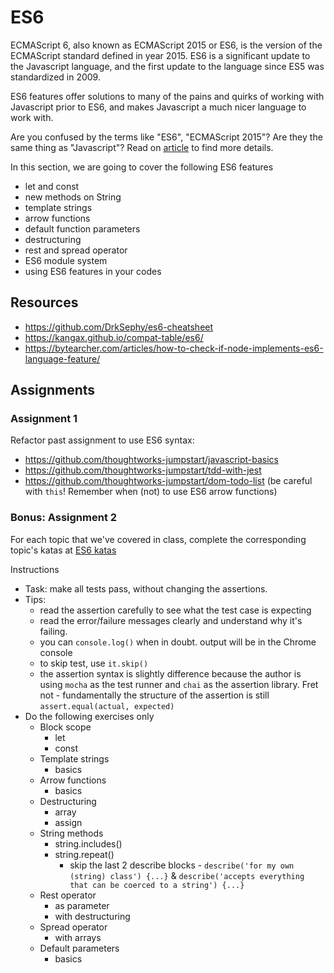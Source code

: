 # ES6

ECMAScript 6, also known as ECMAScript 2015 or ES6, is the version of the ECMAScript standard defined in year 2015. ES6 is a significant update to the Javascript language, and the first update to the language since ES5 was standardized in 2009.

ES6 features offer solutions to many of the pains and quirks of working with Javascript prior to ES6, and makes Javascript a much nicer language to work with.

Are you confused by the terms like "ES6", "ECMAScript 2015"? Are they the same thing as "Javascript"? Read on [article](https://medium.freecodecamp.org/whats-the-difference-between-javascript-and-ecmascript-cba48c73a2b5) to find more details.

In this section, we are going to cover the following ES6 features

- let and const
- new methods on String
- template strings
- arrow functions
- default function parameters
- destructuring
- rest and spread operator
- ES6 module system
- using ES6 features in your codes

## Resources

- https://github.com/DrkSephy/es6-cheatsheet
- https://kangax.github.io/compat-table/es6/
- https://bytearcher.com/articles/how-to-check-if-node-implements-es6-language-feature/

## Assignments

### Assignment 1

Refactor past assignment to use ES6 syntax:
  - https://github.com/thoughtworks-jumpstart/javascript-basics
  - https://github.com/thoughtworks-jumpstart/tdd-with-jest
  - https://github.com/thoughtworks-jumpstart/dom-todo-list (be careful with `this`! Remember when (not) to use ES6 arrow functions)

### Bonus: Assignment 2

For each topic that we've covered in class, complete the corresponding topic's katas at [ES6 katas](http://es6katas.org/)

Instructions
  - Task: make all tests pass, without changing the assertions.
  - Tips:
    - read the assertion carefully to see what the test case is expecting
    - read the error/failure messages clearly and understand why it's failing.
    - you can `console.log()` when in doubt. output will be in the Chrome console
    - to skip test, use `it.skip()`
    - the assertion syntax is slightly difference because the author is using `mocha` as the test runner and `chai` as the assertion library. Fret not - fundamentally the structure of the assertion is still `assert.equal(actual, expected)`
  - Do the following exercises only
    - Block scope
      - let
      - const
    - Template strings
      - basics
    - Arrow functions
      - basics
    - Destructuring
      - array
      - assign
    - String methods
      - string.includes()
      - string.repeat()
          - skip the last 2 describe blocks - `describe('for my own (string) class') {...}` & `describe('accepts everything that can be coerced to a string') {...}`
    - Rest operator
      - as parameter
      - with destructuring
    - Spread operator
      - with arrays
    - Default parameters
      - basics
